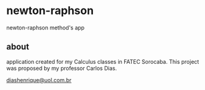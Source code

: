 # newton-raphson
newton-raphson method's app

## about
application created for my Calculus classes in FATEC Sorocaba. This project was proposed by my professor Carlos Dias.


diashenrique@uol.com.br
